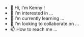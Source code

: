 - 👋 Hi, I'm Kenny !
- 👀 I’m interested in ...
- 🌱 I’m currently learning ...
- 💞️ I’m looking to collaborate on ...
- 📫 How to reach me ...

<!---
nhankennydiep/nhankennydiep is a ✨ special ✨ repository because its `README.md` (this file) appears on your GitHub profile.
You can click the Preview link to take a look at your changes.
--->
